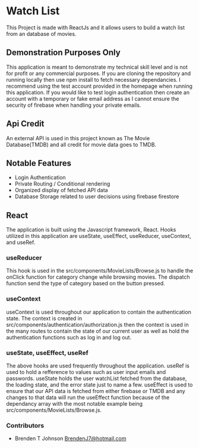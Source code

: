 # Watch List

This Project is made with ReactJs and it allows users to build a watch list from an database of movies.

## Demonstration Purposes Only

This application is meant to demonstrate my technical skill level and is not for profit or any commercial purposes. If you are cloning the repository and running locally then use npm install to fetch necessary dependancies. I recommend using the test account provided in the homepage when running this application. If you would like to test login authentication then create an account with a temporary or fake email address as I cannot ensure the security of firebase when handling your private emails.

## Api Credit

An external API is used in this project known as The Movie Database(TMDB) and all credit for movie data goes to TMDB.

## Notable Features
* Login Authentication
* Private Routing / Conditional rendering
* Organized display of fetched API data
* Database Storage related to user decisions using firebase firestore

## React 

The application is built using the Javascript framework, React. Hooks utilized in this application are useState, useEffect, useReducer, useContext, and useRef.

### useReducer
This hook is used in the src/components/MovieLists/Browse.js to handle the onClick function for category change while browsing movies. The dispatch function send the type of category based on the button pressed.

### useContext
useContext is used throughout our application to contain the authentication state. The context is created in src/components/authentication/authorization.js then the context is used in the many routes to contain the state of our current user as well as hold the authentication functions such as log in and log out.

### useState, useEffect, useRef
The above hooks are used frequently throughout the application. useRef is used to hold a refference to values such as user input emails and passwords. useState holds the user watchList fetched from the database, the loading state, and the error state just to name a few. useEffect is used to ensure that our API data is fetched from either firebase or TMDB and any changes to that data will run the useEffect function because of the dependancy array with the most notable example being src/components/MovieLists/Browse.js.

### Contributors

- Brenden T Johnson <BrendenJ7@hotmail.com>


